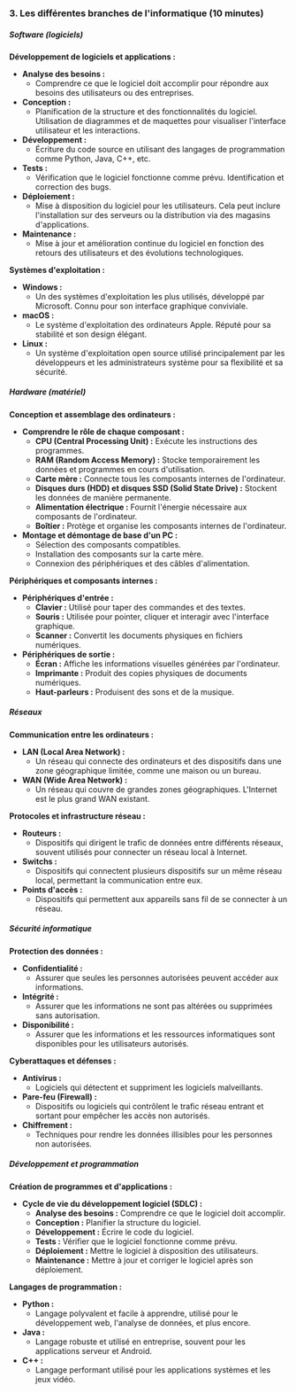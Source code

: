 ### 3. Les différentes branches de l'informatique (10 minutes)

##### Software (logiciels)

**Développement de logiciels et applications :**
- **Analyse des besoins :**
  - Comprendre ce que le logiciel doit accomplir pour répondre aux besoins des utilisateurs ou des entreprises.
- **Conception :**
  - Planification de la structure et des fonctionnalités du logiciel. Utilisation de diagrammes et de maquettes pour visualiser l'interface utilisateur et les interactions.
- **Développement :**
  - Écriture du code source en utilisant des langages de programmation comme Python, Java, C++, etc.
- **Tests :**
  - Vérification que le logiciel fonctionne comme prévu. Identification et correction des bugs.
- **Déploiement :**
  - Mise à disposition du logiciel pour les utilisateurs. Cela peut inclure l'installation sur des serveurs ou la distribution via des magasins d'applications.
- **Maintenance :**
  - Mise à jour et amélioration continue du logiciel en fonction des retours des utilisateurs et des évolutions technologiques.

**Systèmes d'exploitation :**
- **Windows :**
  - Un des systèmes d'exploitation les plus utilisés, développé par Microsoft. Connu pour son interface graphique conviviale.
- **macOS :**
  - Le système d'exploitation des ordinateurs Apple. Réputé pour sa stabilité et son design élégant.
- **Linux :**
  - Un système d'exploitation open source utilisé principalement par les développeurs et les administrateurs système pour sa flexibilité et sa sécurité.

##### Hardware (matériel)

**Conception et assemblage des ordinateurs :**
- **Comprendre le rôle de chaque composant :**
  - **CPU (Central Processing Unit) :** Exécute les instructions des programmes.
  - **RAM (Random Access Memory) :** Stocke temporairement les données et programmes en cours d'utilisation.
  - **Carte mère :** Connecte tous les composants internes de l'ordinateur.
  - **Disques durs (HDD) et disques SSD (Solid State Drive) :** Stockent les données de manière permanente.
  - **Alimentation électrique :** Fournit l'énergie nécessaire aux composants de l'ordinateur.
  - **Boîtier :** Protège et organise les composants internes de l'ordinateur.
- **Montage et démontage de base d'un PC :**
  - Sélection des composants compatibles.
  - Installation des composants sur la carte mère.
  - Connexion des périphériques et des câbles d'alimentation.

**Périphériques et composants internes :**
- **Périphériques d'entrée :**
  - **Clavier :** Utilisé pour taper des commandes et des textes.
  - **Souris :** Utilisée pour pointer, cliquer et interagir avec l'interface graphique.
  - **Scanner :** Convertit les documents physiques en fichiers numériques.
- **Périphériques de sortie :**
  - **Écran :** Affiche les informations visuelles générées par l'ordinateur.
  - **Imprimante :** Produit des copies physiques de documents numériques.
  - **Haut-parleurs :** Produisent des sons et de la musique.

##### Réseaux

**Communication entre les ordinateurs :**
- **LAN (Local Area Network) :**
  - Un réseau qui connecte des ordinateurs et des dispositifs dans une zone géographique limitée, comme une maison ou un bureau.
- **WAN (Wide Area Network) :**
  - Un réseau qui couvre de grandes zones géographiques. L'Internet est le plus grand WAN existant.

**Protocoles et infrastructure réseau :**
- **Routeurs :**
  - Dispositifs qui dirigent le trafic de données entre différents réseaux, souvent utilisés pour connecter un réseau local à Internet.
- **Switchs :**
  - Dispositifs qui connectent plusieurs dispositifs sur un même réseau local, permettant la communication entre eux.
- **Points d'accès :**
  - Dispositifs qui permettent aux appareils sans fil de se connecter à un réseau.

##### Sécurité informatique

**Protection des données :**
- **Confidentialité :**
  - Assurer que seules les personnes autorisées peuvent accéder aux informations.
- **Intégrité :**
  - Assurer que les informations ne sont pas altérées ou supprimées sans autorisation.
- **Disponibilité :**
  - Assurer que les informations et les ressources informatiques sont disponibles pour les utilisateurs autorisés.

**Cyberattaques et défenses :**
- **Antivirus :**
  - Logiciels qui détectent et suppriment les logiciels malveillants.
- **Pare-feu (Firewall) :**
  - Dispositifs ou logiciels qui contrôlent le trafic réseau entrant et sortant pour empêcher les accès non autorisés.
- **Chiffrement :**
  - Techniques pour rendre les données illisibles pour les personnes non autorisées.

##### Développement et programmation

**Création de programmes et d'applications :**
- **Cycle de vie du développement logiciel (SDLC) :**
  - **Analyse des besoins :** Comprendre ce que le logiciel doit accomplir.
  - **Conception :** Planifier la structure du logiciel.
  - **Développement :** Écrire le code du logiciel.
  - **Tests :** Vérifier que le logiciel fonctionne comme prévu.
  - **Déploiement :** Mettre le logiciel à disposition des utilisateurs.
  - **Maintenance :** Mettre à jour et corriger le logiciel après son déploiement.

**Langages de programmation :**
- **Python :**
  - Langage polyvalent et facile à apprendre, utilisé pour le développement web, l'analyse de données, et plus encore.
- **Java :**
  - Langage robuste et utilisé en entreprise, souvent pour les applications serveur et Android.
- **C++ :**
  - Langage performant utilisé pour les applications systèmes et les jeux vidéo.
